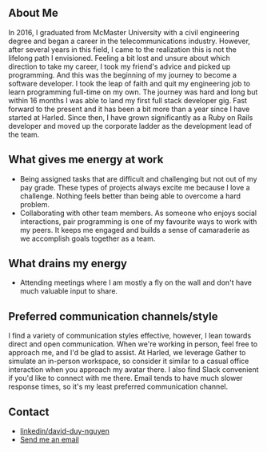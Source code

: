 ## About Me
In 2016, I graduated from McMaster University with a civil engineering degree and began a career in the telecommunications industry. However, after several years in this field, I came to the realization this is not the lifelong path I envisioned. Feeling a bit lost and unsure about which direction to take my career, I took my friend's advice and picked up programming. And this was the beginning of my journey to become a software developer. I took the leap of faith and quit my engineering job to learn programming full-time on my own. The journey was hard and long but within 16 months I was able to land my first full stack developer gig. Fast forward to the present and it has been a bit more than a year since I have started at Harled. Since then, I have grown significantly as a Ruby on Rails developer and moved up the corporate ladder as the development lead of the team.

## What gives me energy at work
- Being assigned tasks that are difficult and challenging but not out of my pay grade. These types of projects always excite me because I love a challenge. Nothing feels better than being able to overcome a hard problem.
- Collaborating with other team members. As someone who enjoys social interactions, pair programming is one of my favourite ways to work with my peers. It keeps me engaged and builds a sense of camaraderie as we accomplish goals together as a team.

## What drains my energy
- Attending meetings where I am mostly a fly on the wall and don't have much valuable input to share.

## Preferred communication channels/style
I find a variety of communication styles effective, however, I lean towards direct and open communication. When we're working in person, feel free to approach me, and I'd be glad to assist. At Harled, we leverage Gather to simulate an in-person workspace, so consider it similar to a casual office interaction when you approach my avatar there. I also find Slack convenient if you'd like to connect with me there. Email tends to have much slower response times, so it's my least preferred communication channel.

## Contact
- [linkedin/david-duy-nguyen](https://www.linkedin.com/in/david-duy-nguyen/)
- [Send me an email](mailto:ddnguyen93@gmail.com)
